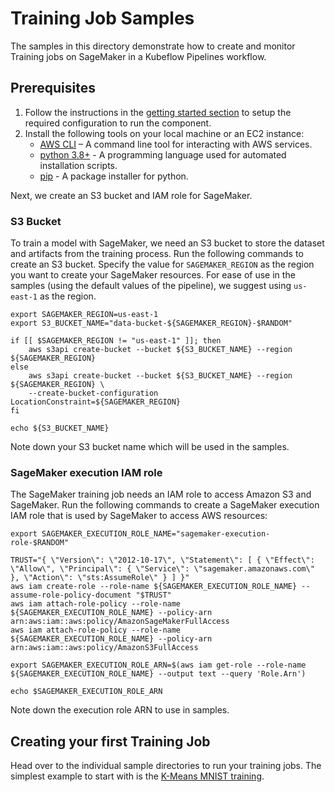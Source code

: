 # Training Job Samples

The samples in this directory demonstrate how to create and monitor Training jobs on SageMaker in a Kubeflow Pipelines workflow.             

## Prerequisites    

1. Follow the instructions in the [getting started section](../README.md#getting-started) to setup the required configuration to run the component.
2. Install the following tools on your local machine or an EC2 instance:
    - [AWS CLI](https://docs.aws.amazon.com/cli/latest/userguide/getting-started-install.html) – A command line tool for interacting with AWS services.
    - [python 3.8+](https://www.python.org/downloads/) - A programming language used for automated installation scripts.
    - [pip](https://pip.pypa.io/en/stable/installation/) - A package installer for python.


Next, we create an S3 bucket and IAM role for SageMaker.

### S3 Bucket
To train a model with SageMaker, we need an S3 bucket to store the dataset and artifacts from the training process. Run the following commands to create an S3 bucket. Specify the value for `SAGEMAKER_REGION` as the region you want to create your SageMaker resources. For ease of use in the samples (using the default values of the pipeline), we suggest using `us-east-1` as the region.

```
export SAGEMAKER_REGION=us-east-1
export S3_BUCKET_NAME="data-bucket-${SAGEMAKER_REGION}-$RANDOM"

if [[ $SAGEMAKER_REGION != "us-east-1" ]]; then
    aws s3api create-bucket --bucket ${S3_BUCKET_NAME} --region ${SAGEMAKER_REGION}
else
    aws s3api create-bucket --bucket ${S3_BUCKET_NAME} --region ${SAGEMAKER_REGION} \
    --create-bucket-configuration LocationConstraint=${SAGEMAKER_REGION}
fi

echo ${S3_BUCKET_NAME}
```
Note down your S3 bucket name which will be used in the samples.

### SageMaker execution IAM role
The SageMaker training job needs an IAM role to access Amazon S3 and SageMaker. Run the following commands to create a SageMaker execution IAM role that is used by SageMaker to access AWS resources:

```
export SAGEMAKER_EXECUTION_ROLE_NAME="sagemaker-execution-role-$RANDOM"

TRUST="{ \"Version\": \"2012-10-17\", \"Statement\": [ { \"Effect\": \"Allow\", \"Principal\": { \"Service\": \"sagemaker.amazonaws.com\" }, \"Action\": \"sts:AssumeRole\" } ] }"
aws iam create-role --role-name ${SAGEMAKER_EXECUTION_ROLE_NAME} --assume-role-policy-document "$TRUST"
aws iam attach-role-policy --role-name ${SAGEMAKER_EXECUTION_ROLE_NAME} --policy-arn arn:aws:iam::aws:policy/AmazonSageMakerFullAccess
aws iam attach-role-policy --role-name ${SAGEMAKER_EXECUTION_ROLE_NAME} --policy-arn arn:aws:iam::aws:policy/AmazonS3FullAccess

export SAGEMAKER_EXECUTION_ROLE_ARN=$(aws iam get-role --role-name ${SAGEMAKER_EXECUTION_ROLE_NAME} --output text --query 'Role.Arn')

echo $SAGEMAKER_EXECUTION_ROLE_ARN
```
Note down the execution role ARN to use in samples.

## Creating your first Training Job

Head over to the individual sample directories to run your training jobs. The simplest example to start with is the [K-Means MNIST training](./mnist-kmeans-training/).